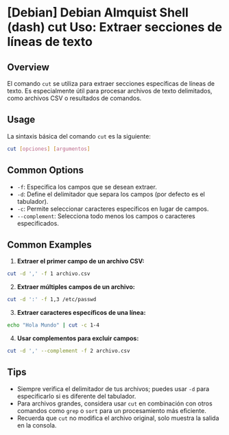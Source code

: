 # [Debian] Debian Almquist Shell (dash) cut Uso: Extraer secciones de líneas de texto

## Overview
El comando `cut` se utiliza para extraer secciones específicas de líneas de texto. Es especialmente útil para procesar archivos de texto delimitados, como archivos CSV o resultados de comandos.

## Usage
La sintaxis básica del comando `cut` es la siguiente:

```bash
cut [opciones] [argumentos]
```

## Common Options
- `-f`: Especifica los campos que se desean extraer.
- `-d`: Define el delimitador que separa los campos (por defecto es el tabulador).
- `-c`: Permite seleccionar caracteres específicos en lugar de campos.
- `--complement`: Selecciona todo menos los campos o caracteres especificados.

## Common Examples
1. **Extraer el primer campo de un archivo CSV:**

```bash
cut -d ',' -f 1 archivo.csv
```

2. **Extraer múltiples campos de un archivo:**

```bash
cut -d ':' -f 1,3 /etc/passwd
```

3. **Extraer caracteres específicos de una línea:**

```bash
echo "Hola Mundo" | cut -c 1-4
```

4. **Usar complementos para excluir campos:**

```bash
cut -d ',' --complement -f 2 archivo.csv
```

## Tips
- Siempre verifica el delimitador de tus archivos; puedes usar `-d` para especificarlo si es diferente del tabulador.
- Para archivos grandes, considera usar `cut` en combinación con otros comandos como `grep` o `sort` para un procesamiento más eficiente.
- Recuerda que `cut` no modifica el archivo original, solo muestra la salida en la consola.